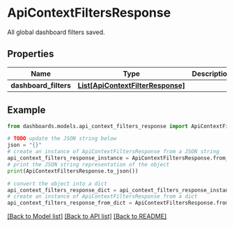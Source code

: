 # ApiContextFiltersResponse

All global dashboard filters saved.

## Properties

Name | Type | Description | Notes
------------ | ------------- | ------------- | -------------
**dashboard_filters** | [**List[ApiContextFilterResponse]**](ApiContextFilterResponse.md) |  | [optional] 

## Example

```python
from dashboards.models.api_context_filters_response import ApiContextFiltersResponse

# TODO update the JSON string below
json = "{}"
# create an instance of ApiContextFiltersResponse from a JSON string
api_context_filters_response_instance = ApiContextFiltersResponse.from_json(json)
# print the JSON string representation of the object
print(ApiContextFiltersResponse.to_json())

# convert the object into a dict
api_context_filters_response_dict = api_context_filters_response_instance.to_dict()
# create an instance of ApiContextFiltersResponse from a dict
api_context_filters_response_from_dict = ApiContextFiltersResponse.from_dict(api_context_filters_response_dict)
```
[[Back to Model list]](../README.md#documentation-for-models) [[Back to API list]](../README.md#documentation-for-api-endpoints) [[Back to README]](../README.md)


